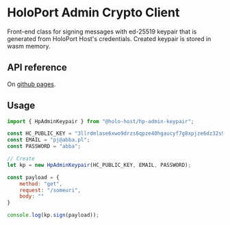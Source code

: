 # HoloPort Admin Crypto Client

Front-end class for signing messages with ed-25519 keypair that is generated from HoloPort Host's credentials. Created keypair is stored in wasm memory.

## API reference

On [github pages](https://holo-host.github.io/hp-admin-crypto/client/docs/).

## Usage
```javascript
import { HpAdminKeypair } from "@holo-host/hp-admin-keypair";

const HC_PUBLIC_KEY = "3llrdmlase6xwo9drzs6qpze40hgaucyf7g8xpjze6dz32s957";
const EMAIL = "pj@abba.pl";
const PASSWORD = "abba";

// Create 
let kp = new HpAdminKeypair(HC_PUBLIC_KEY, EMAIL, PASSWORD);

const payload = {
    method: "get",
    request: "/someuri",
    body: ""
}

console.log(kp.sign(payload));
```


